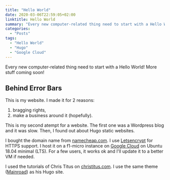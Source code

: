 ```yaml
---
title: "Hello World"
date: 2020-03-06T22:59:05+02:00
linktitle: Hello World
summary: "Every new computer-related thing need to start with a Hello World! More stuff coming soon!"
categories:
  - "Posts"
tags:
  - "Hello World"
  - "Hugo"
  - "Google Cloud"
---
```


Every new computer-related thing need to start with a Hello World! More stuff coming soon!

## Behind Error Bars

This is my website. I made it for 2 reasons:

1. bragging rights,
2. make a business around it (hopefully).

This is my second atempt for a website. The first one was a Wordpress blog and it was slow. Then, I found out about Hugo static websites.

I bought the domain name from [namecheap.com](https://www.namecheap.com). I use [Letsencrypt](https://letsencrypt.org/) for HTTPS support. I host it on a f1-micro instance on [Google Cloud](https://console.cloud.google.com) on Ubuntu 18.04 minimal (LTS). For a few users, it works ok and I'll update it to a better VM if needed. 

I used the tutorials of Chris Titus on [christitus.com](https://www.christitus.com/). I use the same theme ([Mainroad](https://themes.gohugo.io/mainroad/)) as his Hugo site.

